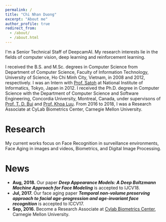 ```yaml
---
permalink: /
title: "Chi Nhan Duong"
excerpt: "About me"
author_profile: true
redirect_from: 
  - /about/
  - /about.html
---
```


I'm a Senior Technical Staff of DeepcamAI. My research interests lie in the fields of computer vision, deep learning and reinforcement learning. 

I received the B.S. and M.Sc. degrees in Computer Science from Department of Computer Science, Faculty of Information Technology, University of Science, Ho Chi Minh City, Vietnam, in 2008 and 2012, respectively. I was an Intern with [Prof. Satoh](http://research.nii.ac.jp/~satoh/index.html) at National Institute of Informatics, Tokyo, Japan in 2012. I received the Ph.D. degree in Computer Science with the Department of Computer Science and Software Engineering, Concordia University, Montreal, Canada, under supervisons of [Prof. T. D. Bui](https://users.encs.concordia.ca/~bui/) and [Prof. Khoa Luu](http://csce.uark.edu/~khoaluu/). 
From 2016 to 2018, I was a Research Associate at CyLab Biometrics Center, Carnegie Mellon University. 

Research
======
My current works focus on Face Recognition in surveillance environments, Face Aging in images and videos, Biometrics, and Digital Image Processing.

News
======
   * **Aug, 2018.** Our paper ***Deep Appearance Models: A Deep Boltzmann Machine Approach for Face Modeling*** is accepted to IJCV18.
   * **Jul, 2017.** Our face aging paper ***Temporal non-volume preserving approach to facial age-progression and age-invariant face recognition*** is accepted to ICCV17.
   * **Sep, 2016.** Become a Research Associate at [Cylab Biometrics Center](http://www.cmu-biometrics.org), Carnegie Mellon University.
